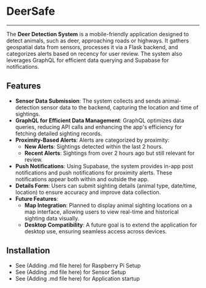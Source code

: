 
# DeerSafe
---
The **Deer Detection System** is a mobile-friendly application designed to detect animals, such as deer, approaching roads or highways. It gathers geospatial data from sensors, processes it via a Flask backend, and categorizes alerts based on recency for user review. The system also leverages GraphQL for efficient data querying and Supabase for notifications.

## Features

- **Sensor Data Submission**: The system collects and sends animal-detection sensor data to the backend, capturing the location and time of sightings.
- **GraphQL for Efficient Data Management**: GraphQL optimizes data queries, reducing API calls and enhancing the app's efficiency for fetching detailed sighting records.
- **Proximity-Based Alerts**: Alerts are categorized by proximity:
  - **New Alerts**: Sightings detected within the last 2 hours.
  - **Recent Alerts**: Sightings from over 2 hours ago but still relevant for review.
- **Push Notifications**: Using Supabase, the system provides in-app post notifications and push notifications for proximity alerts. These notifications appear both within and outside the app.
- **Details Form**: Users can submit sighting details (animal type, date/time, location) to ensure accuracy and improve data collection.
- **Future Features**:
  - **Map Integration**: Planned to display animal sighting locations on a map interface, allowing users to view real-time and historical sighting data visually.
  - **Desktop Compatibility**: A future goal is to extend the application for desktop use, ensuring seamless access across devices.
## Installation

- See (Adding .md file here) for Raspberry Pi Setup
- See (Adding .md file here) for Sensor Setup
- See (Adding .md file here) for Application startup
